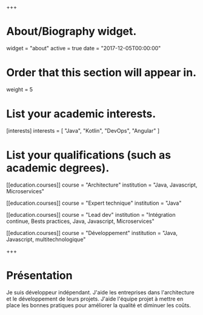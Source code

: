 +++
# About/Biography widget.
widget = "about"
active = true
date = "2017-12-05T00:00:00"

# Order that this section will appear in.
weight = 5

# List your academic interests.
[interests]
  interests = [
    "Java",
    "Kotlin",
    "DevOps",
    "Angular"
  ]

# List your qualifications (such as academic degrees).
[[education.courses]]
  course = "Architecture"
  institution = "Java, Javascript, Microservices"

[[education.courses]]
  course = "Expert technique"
  institution = "Java"

[[education.courses]]
  course = "Lead dev"
  institution = "Intégration continue, Bests practices, Java, Javascript, Microservices"

[[education.courses]]
  course = "Développement"
  institution = "Java, Javascript, multitechnologique"

+++

# Présentation

Je suis développeur indépendant.
J'aide les entreprises dans l'architecture et le développement de leurs projets.
J'aide l'équipe projet à mettre en place les bonnes pratiques pour améliorer la qualité et diminuer les coûts.
